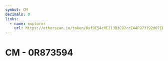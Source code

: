 ```yaml
---
symbol: CM
decimals: 0
links:
  - name: explorer
    url: https://etherscan.io/token/0xf9C54c0E213B3C92ccE44F973192d07EE4fc83e9
---
```


# CM - 0R873594
